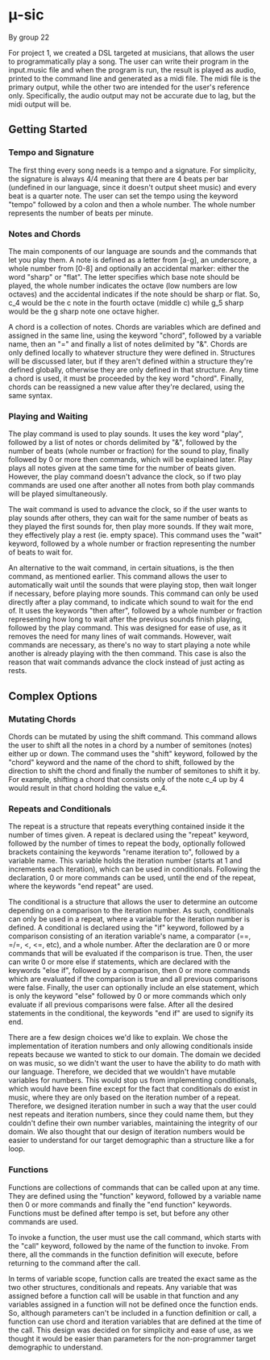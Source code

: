 # μ-sic
By group 22

For project 1, we created a DSL targeted at musicians, that allows the user to 
programmatically play a song. The user can write their program in the input.music file
and when the program is run, the result is played as audio, printed to the command line 
and generated as a midi file. The midi file is the primary output, while the other 
two are intended for the user's reference only. Specifically, the audio output may not
be accurate due to lag, but the midi output will be.

## Getting Started
### Tempo and Signature
The first thing every song needs is a tempo and a signature.
For simplicity, the signature is always 4/4 meaning that
there are 4 beats per bar (undefined in our language, since
it doesn't output sheet music) and every beat is a quarter
note. The user can set the tempo using the keyword "tempo"
followed by a colon and then a whole number. The whole number represents
the number of beats per minute.

### Notes and Chords
The main components of our language are sounds and the
commands that let you play them. A note is defined as
a letter from [a-g], an underscore, a whole number from [0-8]
and optionally an accidental marker: either the word
"sharp" or "flat". The letter specifies which base note
should be played, the whole number indicates the octave (low
numbers are low octaves) and the accidental indicates if
the note should be sharp or flat. So, c_4 would be the
c note in the fourth octave (middle c) while g_5 sharp
would be the g sharp note one octave higher.

A chord is a collection of notes. Chords are variables
which are defined and assigned in the same line, using
the keyword "chord", followed by a variable name, then
an "=" and finally a list of notes delimited by "&".
Chords are only defined locally to whatever structure
they were defined in. Structures will be discussed 
later, but if they aren't defined within a structure
they're defined globally, otherwise they are only defined
in that structure. Any time a chord is used, it must be 
proceeded by the key word "chord". Finally, chords can be
reassigned a new value after they're declared, using
the same syntax.

### Playing and Waiting
The play command is used to play sounds. It uses the
key word "play", followed by a list of notes or chords
delimited by "&", followed by the number of beats (whole number
or fraction) for the sound to play, finally followed by 0 
or more then commands, which will be explained later. 
Play plays all notes given at the same time for the 
number of beats given. However, the play command doesn't
advance the clock, so if two play commands are used one
after another all notes from both play commands will be
played simultaneously.

The wait command is used to advance the clock, so if
the user wants to play sounds after others, they can
wait for the same number of beats as they played the
first sounds for, then play more sounds. If they wait
more, they effectively play a rest (ie. empty space).
This command uses the "wait" keyword, followed by a
whole number or fraction representing the number of beats
to wait for.

An alternative to the wait command, in certain situations,
is the then command, as mentioned earlier. This command
allows the user to automatically wait until the sounds
that were playing stop, then wait longer if necessary,
before playing more sounds. This command can only be used
directly after a play command, to indicate which sound to
wait for the end of. It uses the keywords "then after",
followed by a whole number or fraction representing how long to
wait after the previous sounds finish playing, followed by
the play command. This was designed for ease of use, as it
removes the need for many lines of wait commands. However,
wait commands are necessary, as there's no way to start
playing a note while another is already playing with the
then command. This case is also the reason that wait 
commands advance the clock instead of just acting as rests.

## Complex Options
### Mutating Chords
Chords can be mutated by using the shift command. This command
allows the user to shift all the notes in a chord by a number
of semitones (notes) either up or down. The command uses the
"shift" keyword, followed by the "chord" keyword and the name
of the chord to shift, followed by the direction to shift the
chord and finally the number of semitones to shift it by. For
example, shifting a chord that consists only of the note c_4
up by 4 would result in that chord holding the value e_4.

### Repeats and Conditionals
The repeat is a structure that repeats everything contained
inside it the number of times given. A repeat is declared using
the "repeat" keyword, followed by the number of times to repeat
the body, optionally followed brackets containing the keywords
"rename iteration to", followed by a variable name. This variable
holds the iteration number (starts at 1 and increments each iteration),
which can be used in conditionals. Following the declaration, 0 or more
commands can be used, until the end of the repeat, where the keywords
"end repeat" are used.

The conditional is a structure that allows the user to determine
an outcome depending on a comparison to the iteration number.
As such, conditionals can only be used in a repeat, where a 
variable for the iteration number is defined. A conditional is
declared using the "if" keyword, followed by a comparison consisting
of an iteration variable's name, a comparator (==, =/=, <, <=, etc), 
and a whole number. After the declaration are 0 or more commands that
will be evaluated if the comparison is true. Then, the user can
write 0 or more else if statements, which are declared with the
keywords "else if", followed by a comparison, then 0 or more commands
which are evaluated if the comparison is true and all previous
comparisons were false. Finally, the user can optionally include an else
statement, which is only the keyword "else" followed by 0 or more 
commands which only evaluate if all previous comparisons were false.
After all the desired statements in the conditional, the keywords "end
if" are used to signify its end.

There are a few design choices we'd like to explain. We chose the
implementation of iteration numbers and only allowing conditionals
inside repeats because we wanted to stick to our domain. The domain we
decided on was music, so we didn't want the user to have the ability to
do math with our language. Therefore, we decided that we wouldn't have 
mutable variables for numbers. This would stop us from implementing
conditionals, which would have been fine except for the fact that 
conditionals do exist in music, where they are only based on the 
iteration number of a repeat. Therefore, we designed iteration number
in such a way that the user could nest repeats and iteration numbers,
since they could name them, but they couldn't define their own number
variables, maintaining the integrity of our domain. We also thought
that our design of iteration numbers would be easier to understand
for our target demographic than a structure like a for loop.

### Functions
Functions are collections of commands that can be called upon at any
time. They are defined using the "function" keyword, followed by a
variable name then 0 or more commands and finally the "end function"
keywords. Functions must be defined after tempo is set, but before
any other commands are used.

To invoke a function, the user must use the call command, which starts
with the "call" keyword, followed by the name of the function to
invoke. From there, all the commands in the function definition will
execute, before returning to the command after the call.

In terms of variable scope, function calls are treated the exact same
as the two other structures, conditionals and repeats. Any variable
that was assigned before a function call will be usable in that 
function and any variables assigned in a function will not be defined
once the function ends. So, although parameters can't be included in
a function definition or call, a function can use chord and iteration
variables that are defined at the time of the call. This design was
decided on for simplicity and ease of use, as we thought it would be
easier than parameters for the non-programmer target demographic to
understand.
